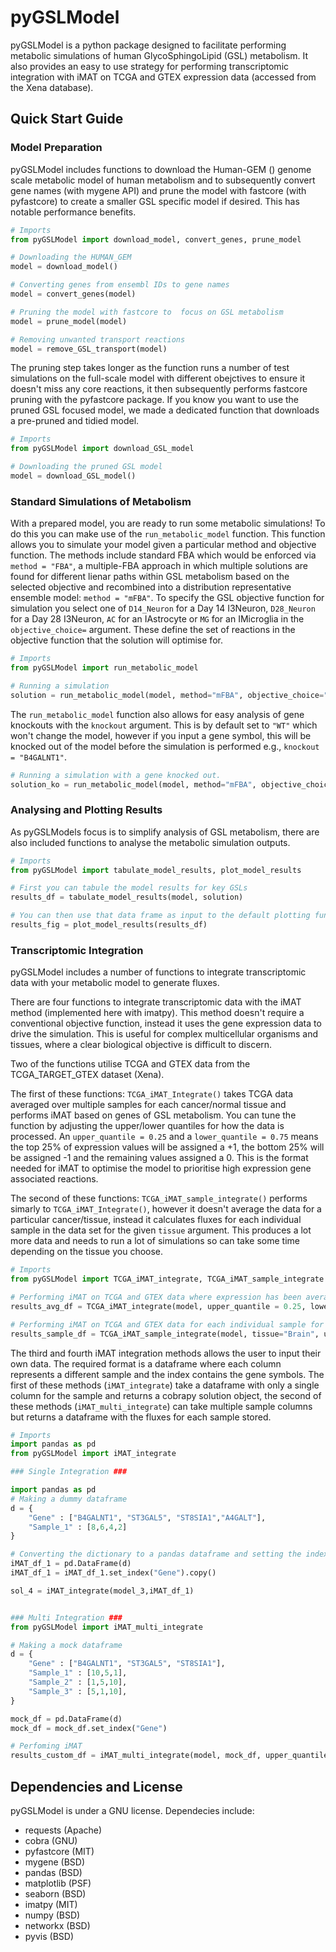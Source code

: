 # pyGSLModel

pyGSLModel is a python package designed to facilitate performing metabolic simulations of human GlycoSphingoLipid (GSL) metabolism. It also provides an easy to use strategy for performing transcriptomic integration with iMAT on TCGA and GTEX expression data (accessed from the Xena database).

## Quick Start Guide

### Model Preparation
pyGSLModel includes functions to download the Human-GEM () genome scale metabolic model of human metabolism and to subsequently convert gene names (with mygene API) and prune the model with fastcore (with pyfastcore) to create a smaller GSL specific model if desired. This has notable performance benefits.

```python
# Imports
from pyGSLModel import download_model, convert_genes, prune_model

# Downloading the HUMAN_GEM
model = download_model()

# Converting genes from ensembl IDs to gene names
model = convert_genes(model)

# Pruning the model with fastcore to  focus on GSL metabolism
model = prune_model(model)

# Removing unwanted transport reactions
model = remove_GSL_transport(model)
```

The pruning step takes longer as the function runs a number of test simulations on the full-scale model with different obejctives to ensure it doesn't miss any core reactions, it then subsequently performs fastcore pruning with the pyfastcore package. If you know you want to use the pruned GSL focused model, we made a dedicated function that downloads a pre-pruned and tidied model.

```python
# Imports
from pyGSLModel import download_GSL_model

# Downloading the pruned GSL model
model = download_GSL_model()
```

### Standard Simulations of Metabolism
With a prepared model, you are ready to run some metabolic simulations!
To do this you can make use of the `run_metabolic_model` function. This function allows you to simulate your model given a particular method and objective function.
The methods include standard FBA which would be enforced via `method = "FBA"`, a multiple-FBA approach in which multiple solutions are found for different lienar paths within GSL metabolism based on the selected objective and recombined into a distribution representative ensemble model: `method = "mFBA"`. To specify the GSL objective function for simulation you select one of `D14_Neuron` for a Day 14 I3Neuron, `D28_Neuron` for a Day 28 I3Neuron, `AC` for an IAstrocyte or `MG` for an IMicroglia in the `objective_choice=` argument. These define the set of reactions in the objective function that the solution will optimise for.

```python
# Imports
from pyGSLModel import run_metabolic_model

# Running a simulation
solution = run_metabolic_model(model, method="mFBA", objective_choice="D14_Neuron")
```

The `run_metabolic_model` function also allows for easy analysis of gene knockouts with the `knockout` argument. This is by default set to `"WT"` which won't change the model, however if you input a gene symbol, this will be knocked out of the model before the simulation is performed e.g., `knockout = "B4GALNT1"`.

```python
# Running a simulation with a gene knocked out.
solution_ko = run_metabolic_model(model, method="mFBA", objective_choice="D14_Neuron", knockout="B4GALNT1")
```

### Analysing and Plotting Results
As pyGSLModels focus is to simplify analysis of GSL metabolism, there are also included functions to analyse the metabolic simulation outputs.

```python
# Imports
from pyGSLModel import tabulate_model_results, plot_model_results

# First you can tabule the model results for key GSLs
results_df = tabulate_model_results(model, solution)

# You can then use that data frame as input to the default plotting function
results_fig = plot_model_results(results_df)
```

### Transcriptomic Integration
pyGSLModel includes a number of functions to integrate transcriptomic data with your metabolic model to generate fluxes.

There are four functions to integrate transcriptomic data with the iMAT method (implemented here with imatpy). This method doesn't require a conventional objective function, instead it uses the gene expression data to drive the simulation. This is useful for complex multicellular organisms and tissues, where a clear biological objective is difficult to discern.

Two of the functions utilise TCGA and GTEX data from the TCGA_TARGET_GTEX dataset (Xena).

The first of these functions: `TCGA_iMAT_Integrate()` takes TCGA data averaged over multiple samples for each cancer/normal tissue and performs iMAT based on genes of GSL metabolism. You can tune the function by adjusting the upper/lower quantiles for how the data is processed. An `upper_quantile = 0.25` and a `lower_quantile = 0.75` means the top 25% of expression values will be assigned a +1, the bottom 25% will be assigned -1 and the remaining values assigned a 0. This is the format needed for iMAT to optimise the model to prioritise high expression gene associated reactions.

The second of these functions: `TCGA_iMAT_sample_integrate()` performs simarly to `TCGA_iMAT_Integrate()`, however it doesn't average the data for a particular cancer/tissue, instead it calculates fluxes for each individual sample in the data set for the given `tissue` argument. This produces a lot more data and needs to run a lot of simulations so can take some time depending on the tissue you choose.

```python
# Imports
from pyGSLModel import TCGA_iMAT_integrate, TCGA_iMAT_sample_integrate

# Performing iMAT on TCGA and GTEX data where expression has been averaged across samples of the same disease/tissue
results_avg_df = TCGA_iMAT_integrate(model, upper_quantile = 0.25, lower_quantile = 0.75, epsilon=1, threshold=0.01)

# Performing iMAT on TCGA and GTEX data for each individual sample for a given tissue
results_sample_df = TCGA_iMAT_sample_integrate(model, tissue="Brain", upper_quantile = 0.25, lower_quantile=0.75, epsilon=1, threshold=0.01)
```

The third and fourth iMAT integration methods allows the user to input their own data. The required format is a dataframe where each column represents a different sample and the index contains the gene symbols. The first of these methods (`iMAT_integrate`) take a dataframe with only a single column for the sample and returns a cobrapy solution object, the second of these methods (`iMAT_multi_integrate`) can take multiple sample columns but returns a dataframe with the fluxes for each sample stored.

```python
# Imports
import pandas as pd
from pyGSLModel import iMAT_integrate

### Single Integration ###

import pandas as pd
# Making a dummy dataframe
d = {
    "Gene" : ["B4GALNT1", "ST3GAL5", "ST8SIA1","A4GALT"],
    "Sample_1" : [8,6,4,2]
}

# Converting the dictionary to a pandas dataframe and setting the index to Gene
iMAT_df_1 = pd.DataFrame(d)
iMAT_df_1 = iMAT_df_1.set_index("Gene").copy()

sol_4 = iMAT_integrate(model_3,iMAT_df_1)


### Multi Integration ###
from pyGSLModel import iMAT_multi_integrate

# Making a mock dataframe
d = {
    "Gene" : ["B4GALNT1", "ST3GAL5", "ST8SIA1"],
    "Sample_1" : [10,5,1],
    "Sample_2" : [1,5,10],
    "Sample_3" : [5,1,10],
}

mock_df = pd.DataFrame(d)
mock_df = mock_df.set_index("Gene")

# Perfoming iMAT
results_custom_df = iMAT_multi_integrate(model, mock_df, upper_quantile = 0.25, lower_quantile = 0.75, epsilon=1, threshold=0.01)
```

## Dependencies and License
pyGSLModel is under a GNU license.
Dependecies include:
- requests (Apache)
- cobra (GNU)
- pyfastcore (MIT)
- mygene (BSD)
- pandas (BSD)
- matplotlib (PSF)
- seaborn (BSD)
- imatpy (MIT)
- numpy (BSD)
- networkx (BSD)
- pyvis (BSD)